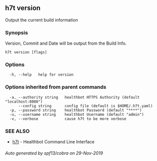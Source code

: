 ## h7t version

Output the current build information

### Synopsis

Version, Commit and Date will be output from the Build Info.

```
h7t version [flags]
```

### Options

```
  -h, --help   help for version
```

### Options inherited from parent commands

```
  -a, --authority string   healthbot HTTPS Authority (default "localhost:8080")
      --config string      config file (default is $HOME/.h7t.yaml)
  -p, --password string    healthbot Password (default "****")
  -u, --username string    healthbot Username (default "admin")
  -v, --verbose            cause h7t to be more verbose
```

### SEE ALSO

* [h7t](h7t.md)	 - Healthbot Command Line Interface

###### Auto generated by spf13/cobra on 29-Nov-2019
